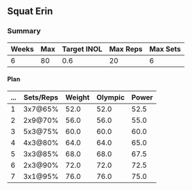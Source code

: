 ## Squat Erin

### Summary

Weeks | Max | Target INOL | Max Reps | Max Sets
--- | --- | --- | --- | ---
6 | 80 | 0.6 | 20 | 6

#### Plan

 ... | Sets/Reps | Weight | Olympic | Power
--- | --- | --- | --- | ---
1 | 3x7@65% | 52.0 | 52.0 | 52.5
2 | 2x9@70% | 56.0 | 56.0 | 55.0
3 | 5x3@75% | 60.0 | 60.0 | 60.0
4 | 4x3@80% | 64.0 | 64.0 | 65.0
5 | 3x3@85% | 68.0 | 68.0 | 67.5
6 | 2x3@90% | 72.0 | 72.0 | 72.5
7 | 3x1@95% | 76.0 | 76.0 | 75.0

